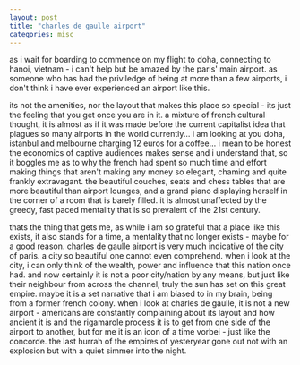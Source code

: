 ```yaml
---
layout: post
title: "charles de gaulle airport"
categories: misc
---
```


as i wait for boarding to commence on my flight to doha, connecting to hanoi, vietnam - i can't help but be amazed by the paris' main airport. as someone who has had the priviledge of being at more than a few airports, i don't think i have ever experienced an airport like this.

its not the amenities, nor the layout that makes this place so special - its just the feeling that you get once you are in it. a mixture of french cultural thought, it is almost as if it was made before the current capitalist idea that plagues so many airports in the world currently... i am looking at you doha, istanbul and melbourne charging 12 euros for a coffee... i mean to be honest the economics of captive audiences makes sense and i understand that, so it boggles me as to why the french had spent so much time and effort making things that aren't making any money so elegant, chaming and quite frankly extravagant. the beautiful couches, seats and chess tables that are more beautiful than airport lounges, and a grand piano displaying herself in the corner of a room that is barely filled. it is almost unaffected by the greedy, fast paced mentality that is so prevalent of the 21st century.

thats the thing that gets me, as while i am so grateful that a place like this exists, it also stands for a time, a mentality that no longer exists - maybe for a good reason. charles de gaulle airport is very much indicative of the city of paris. a city so beautiful one cannot even comprehend. when i look at the city, i can only think of the wealth, power and influence that this nation once had. and now certainly it is not a poor city/nation by any means, but just like their neighbour from across the channel, truly the sun has set on this great empire. maybe it is a set narrative that i am biased to in my brain, being from a former french colony. when i look at charles de gaulle, it is not a new airport - americans are constantly complaining about its layout and how ancient it is and the rigamarole process it is to get from one side of the airport to another, but for me it is an icon of a time vorbei - just like the concorde. the last hurrah of the empires of yesteryear gone out not with an explosion but with a quiet simmer into the night.

